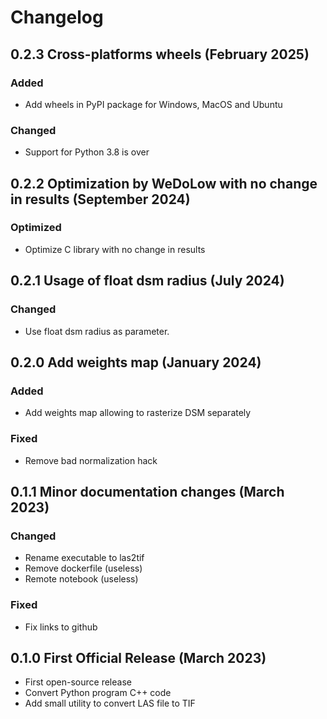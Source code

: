 # Changelog

## 0.2.3 Cross-platforms wheels (February 2025)

### Added

 - Add wheels in PyPI package for Windows, MacOS and Ubuntu

### Changed

 - Support for Python 3.8 is over

## 0.2.2 Optimization by WeDoLow with no change in results (September 2024)

### Optimized

- Optimize C library with no change in results

## 0.2.1 Usage of float dsm radius (July 2024)

### Changed

- Use float dsm radius as parameter.

## 0.2.0 Add weights map (January 2024)

### Added

- Add weights map allowing to rasterize DSM separately

### Fixed

- Remove bad normalization hack

## 0.1.1 Minor documentation changes (March 2023)

### Changed

- Rename executable to las2tif
- Remove dockerfile (useless)
- Remote notebook (useless)

### Fixed

- Fix links to github

## 0.1.0 First Official Release (March 2023)

- First open-source release
- Convert Python program C++ code
- Add small utility to convert LAS file to TIF
